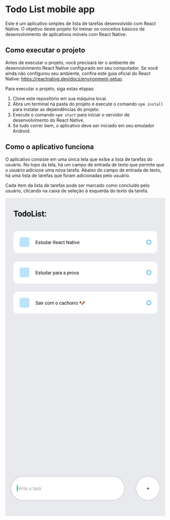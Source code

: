 # Todo List mobile app

Este é um aplicativo simples de lista de tarefas desenvolvido com React Native. O objetivo deste projeto foi treinar os conceitos básicos de desenvolvimento de aplicativos móveis com React Native.

## Como executar o projeto

Antes de executar o projeto, você precisará ter o ambiente de desenvolvimento React Native configurado em seu computador. Se você ainda não configurou seu ambiente, confira este guia oficial do React Native: https://reactnative.dev/docs/environment-setup.

Para executar o projeto, siga estas etapas:

1. Clone este repositório em sua máquina local.
2. Abra um terminal na pasta do projeto e execute o comando `npm install` para instalar as dependências do projeto.
3. Execute o comando `npm start` para iniciar o servidor de desenvolvimento do React Native.
4. Se tudo correr bem, o aplicativo deve ser iniciado em seu emulador Android.

## Como o aplicativo funciona

O aplicativo consiste em uma única tela que exibe a lista de tarefas do usuário. No topo da tela, há um campo de entrada de texto que permite que o usuário adicione uma nova tarefa. Abaixo do campo de entrada de texto, há uma lista de tarefas que foram adicionadas pelo usuário.

Cada item da lista de tarefas pode ser marcado como concluído pelo usuário, clicando na caixa de seleção à esquerda do texto da tarefa.


![Preview do projeto](https://github.com/MarceloCoelho1/Todo-List-mobile-app/blob/main/assets/preview.jpeg)
